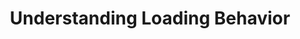 ---
# -------------------------- #
#          PAGE INFO         #
# -------------------------- #

title: Understanding Loading Behavior
permalink: /replication/loading/understanding-loading-behavior
keywords: loading behavior, loading, append, append-only, upsert, insert. truncate
summary: "Learn about the methods Stitch uses to load data into your destination and what the impact will be on your destination tables."

key: "understanding-loading-behavior"
type: "loading-basics"

layout: general
toc: true
order: 1
content-type: "guide"


# -------------------------- #
#           INTRO            #
# -------------------------- #

intro: |
  {{ page.summary }}

  In this guide, we'll cover:

  {% for section in page.sections %}
  - [{{ section.summary }}](#{{ section.anchor }})
  {% endfor %}


# -------------------------- #
#          CONTENT           #
# -------------------------- #

sections:
  - title: "Loading behavior types"
    anchor: "loading-behavior-types"
    summary: "The loading behavior types Stitch supports"
    content: |
      When data is loaded into your destination, Stitch will use one of the following loading behavior types:

      {% for subsection in section.subsections %}
      - [{{ subsection.title }}](#{{ subsection.anchor }})
      {% endfor %}

    subsections:
# This data is kept in _data/tooltips.yml
      - title: "Upsert"
        anchor: "loading-behavior-types--upsert"
        content: |
          {{ site.data.tooltips.upsert }}

      - title: "Append-Only"
        anchor: "loading-behavior-types--append-only"
        content: |
          {{ site.data.tooltips.append-only }}

      - title: "Historical"
        anchor: "loading-behavior-types--historical"
        content: |
          {{ site.data.tooltips.historical }}
          
          When a record is added, the `_sdc_start_date` column is set to the loading date, and the `sdc_end_date` column is set to `9999-12-31`. 
          When a new verson of the same record is added, the `_sdc_end_date` value of the previous version is updated to the loading date of the new version. 
          This allows you to create a query that returns the version of the record for a specific date or date range.

  - title: "Determining loading behavior"
    anchor: "loading-behavior-determined"
    summary: "How loading behavior is determined"
    content: |
      At a high level, loading behavior is determined by the following:

      - The destination's support for Upsert loading
      - The presence of Primary Keys in the source data and destination
      - The integration or table has pre-configured loading behavior

    subsections:
      - title: "Upsert loading"
        anchor: "upsert-loading-conditions"
        content: |
          Upsert loading is used when **all** of the following conditions are met:

          1. The destination supports or is configured to use Upsert loading, **and**
          2. The data has defined Primary Keys in the source **and** destination, **and**
          3. The integration or table is not pre-configured to use Append-Only loading

          **Note**: This is applicable to all [Replication Methods]({{ link.replication.rep-methods | prepend: site.baseurl }}).

      - title: "Append-Only loading"
        anchor: "append-only-conditions"
        content: |
          Append-Only loading is used when **any** of the following conditions are met:

          - The destination only supports or is configured to use Append-Only loading, **or**
          - The data doesn't have defined Primary Keys in the source **or** destination, **or**
          - The integration or table is pre-configured to use Append-Only loading

      - title: "Historical loading"
        anchor: "historical-conditions"
        content: |
          Historical loading is used when the destination only supports or is configured to use Historical loading.

  - title: "Examples"
    anchor: "examples"
    summary: "Examples of each loading behavior type"
    content: |
      {% for subsection in section.subsections %}
      - [{{ subsection.title }}](#{{ subsection.anchor }})
      {% endfor %}

    subsections:
      - title: "Upsert loading example"
        anchor: "example--upsert-loading"
        summary: "Upsert loading"
        content: |
          In this example:

          1. The destination supports **or** is configured to use Upsert loading, and
          2. The data has defined Primary Keys in the source and destination, and
          3. The integration or table being loaded is not pre-configured to use Append-Only loading

          {% include layout/image.html enlarge=true file="/replication/upsert-loading-example.png" alt="Click to enlarge: Upsert loading example" %}

      - title: "Append-Only example"
        anchor: "example--append-only-loading"
        summary: "Append-Only examples"
        content: |
          This example is applicable **any** of the following are true:

          - The destination only supports **or** is configured to use Append-Only loading, **or**
          - The integration or table being loaded is pre-configured to use Append-Only loading, **or**
          - The source data has defined Primary Keys, but the table in the destination doesn't. For example: Primary Key table comments are removed from a table in Amazon Redshift.

          {% include layout/image.html enlarge=true file="/replication/append-only-loading.png" alt="Click to enlarge: Append-Only loading example" %}

      - title: "Append-Only loading, no defined source Primary keys"
        anchor: "example--append-only--no-primary-keys"
        content: |
          This example is applicable when the source data doesn't have a defined Primary Key.

          When source data that doesn't have a Primary Key is replicated, Stitch appends an `{{ system-column.primary-key }}` to the data to function as a Primary Key. Data will be loaded using Append-Only loading, regardless of what loading behavior the destination supports or is configured to use.

          {% include layout/image.html enlarge=true file="/replication/append-only-no-primary-key.png" alt="Click to enlarge: Append-Only loading as a result of no defined Primary Keys" %}

  - title: "Reference"
    anchor: "reference"
    summary: "References lists for destinations, integrations, and loading behavior"
    content: |
      {% for subsection in section.subsections %}
      - [{{ subsection.title }}](#{{ subsection.anchor }})
      {% endfor %}

    subsections:
      - title: "Destinations and default loading behavior"
        anchor: "reference--destinations-loading-behavior"
        content: |
          {% include misc/icons.html %}

          **Note**: If a destination supports and is configured to use Upsert loading, Stitch will attempt to use Upsert loading before Append-Only. All [other conditions for Upsert loading](#upsert-loading-conditions) must also be met.

          {% assign attributes = "Destination|Version|Default loading behavior|Loading behavior is configurable?" | split:"|" %}

          {% assign destinations = site.destinations | where:"destination",true | sort_natural:"display_name" %}

          <table class="attribute-list">
          <tr>
          {% for attribute in attributes %}
          {% if forloop.first == true %}
          <td align="right">
          {% else %}
          <td>
          {% endif %}
          <strong>{{ attribute }}</strong>
          </td>
          {% endfor %}
          </tr>
          {% for destination in destinations %}
          {% assign version = destination.this-version | prepend: "v" %}
          <tr>
          <td align="right">
          {{ destination.display_name }}
          </td>
          <td width="15%; fixed">
          {{ version }}
          </td>
          <td width="20%; fixed">
          {{ site.data.destinations[destination.type][version]replication.default-loading-behavior }}
          </td>
          <td width="25%; fixed">
          {% case site.data.destinations[destination.type][version]replication.configurable-loading-behavior %}
          {% when true %}
          {{ supported | replace:"TOOLTIP","Loading behavior is configurable for this destination and version." }}
          {% when false %}
          {{ not-supported | replace:"TOOLTIP","Loading behavior is not configurable for this destination and version." }}
          {% endcase %}
          </td>
          </tr>
          {% endfor %}
          </table>

      - title: "Append-Only integrations and tables"
        anchor: "reference--append-only-integrations"
        content: |
          {% assign all-integrations = site.documents | where:"input",true %}
          {% assign append-only-integrations = all-integrations | where:"append-only-integration",true %}
          {% assign append-only-tables = all-integrations | where:"append-only-tables",true %}

          {% assign all-append-only = append-only-integrations | concat: append-only-tables | sort:"display_name" %}

          {% assign attributes = "Integration|Version|Notes" | split:"|" %}

          The integrations listed below are pre-configured to use Append-Only loading for all or some tables.

          <table class="attribute-list">
          <tr>
          {% for attribute in attributes %}
          {% if forloop.first == true %}
          <td align="right" width="40%; fixed">
          {% else %}
          <td>
          {% endif %}
          <strong>{{ attribute }}</strong>
          </td>
          {% endfor %}
          </tr>
          {% for integration in all-append-only %}
          <tr>
          <td align="right">
          {{ integration.display_name }}
          </td>
          <td width="15%; fixed">
          {{ integration.this-version | prepend: "v" }}
          </td>
          <td>
          {% if integration.append-only-integration == true %}
          All tables use Append-Only loading
          {% endif %}
          {% if integration.append-only-tables == true %}
          {{ integration.append-only-tables-description }}
          {% endif %}
          </td>
          </tr>
          {% endfor %}
          </table>
---